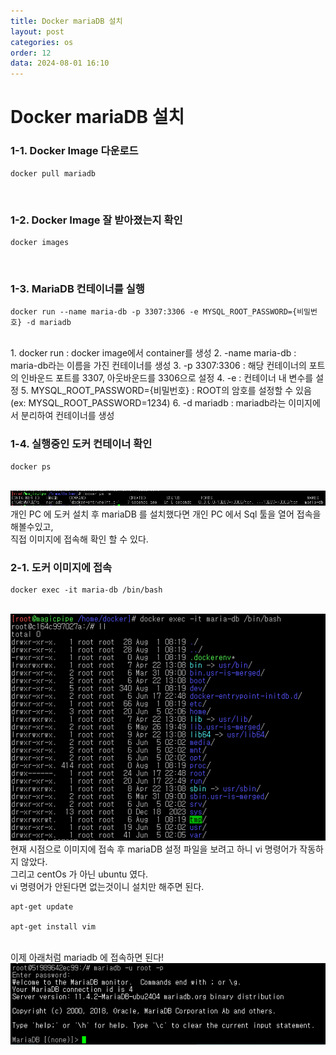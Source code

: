 ```yaml
---
title: Docker mariaDB 설치
layout: post
categories: os
order: 12
data: 2024-08-01 16:10
---
```


# Docker mariaDB 설치

### 1-1. Docker Image 다운로드

```
docker pull mariadb
```

<br>


### 1-2. Docker Image 잘 받아졌는지 확인

```
docker images
```

<br>


### 1-3. MariaDB 컨테이너를 실행

```
docker run --name maria-db -p 3307:3306 -e MYSQL_ROOT_PASSWORD={비밀번호} -d mariadb
```

<br>
1. docker run : docker image에서 container를 생성
2. -name maria-db : maria-db라는 이름을 가진 컨테이너를 생성
3. -p 3307:3306 : 해당 컨테이너의 포트의 인바운드 포트를 3307, 아웃바운드를 3306으로 설정
4. -e : 컨테이너 내 변수를 설정
5. MYSQL_ROOT_PASSWORD={비밀번호} : ROOT의 암호를 설정할 수 있음 (ex: MYSQL_ROOT_PASSWORD=1234)
6. -d mariadb : mariadb라는 이미지에서 분리하여 컨테이너를 생성

<br>

### 1-4. 실행중인 도커 컨테이너 확인

```
docker ps
```

<br>
<a target="_blank" href="/assets/img/os/docker/docker-6.PNG"><img src="/assets/img/os/docker/docker-6.PNG" /></a>

<br>
개인 PC 에 도커 설치 후 mariaDB 를 설치했다면 개인 PC 에서 Sql 툴을 열어 접속을 해볼수있고,<br>
직접 이미지에 접속해 확인 할 수 있다.<br>

### 2-1. 도커 이미지에 접속

```
docker exec -it maria-db /bin/bash
```

<br>
<a target="_blank" href="/assets/img/os/docker/docker-7.PNG"><img src="/assets/img/os/docker/docker-7.PNG" /></a>


<br>
현재 시점으로 이미지에 접속 후 mariaDB 설정 파일을 보려고 하니 vi 명령어가 작동하지 않았다.<br>
그리고 centOs 가 아닌 ubuntu 였다.<br>
vi 명령어가 안된다면 없는것이니 설치만 해주면 된다.<br>

```
apt-get update

apt-get install vim
```

<br>
이제 아래처럼 mariadb 에 접속하면 된다!

<br>
<a target="_blank" href="/assets/img/os/docker/docker-8.PNG"><img src="/assets/img/os/docker/docker-8.PNG" /></a>

